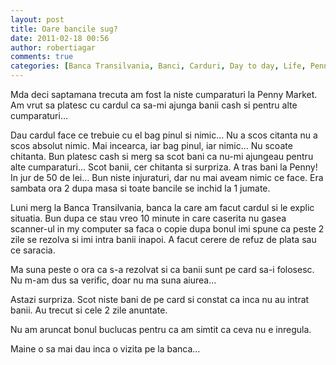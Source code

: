```yaml
---
layout: post
title: Oare bancile sug?
date: 2011-02-18 00:56
author: robertiagar
comments: true
categories: [Banca Transilvania, Banci, Carduri, Day to day, Life, Penny Market]
---
```

<p>Mda deci saptamana trecuta am fost la niste cumparaturi la Penny Market. Am vrut sa platesc cu cardul ca sa-mi ajunga banii cash si pentru alte cumparaturi…</p><a name='more'></a><p>Dau cardul face ce trebuie cu el bag pinul si nimic… Nu a scos citanta nu a scos absolut nimic. Mai incearca, iar bag pinul, iar nimic… Nu scoate chitanta. Bun platesc cash si merg sa scot bani ca nu-mi ajungeau pentru alte cumparaturi… Scot banii, cer chitanta si surpriza. A tras bani la Penny! In jur de 50 de lei… Bun niste injuraturi, dar nu mai aveam nimic ce face. Era sambata ora 2 dupa masa si toate bancile se inchid la 1 jumate.</p>  <p>Luni merg la Banca Transilvania, banca la care am facut cardul si le explic situatia. Bun dupa ce stau vreo 10 minute in care caserita nu gasea scanner-ul in my computer sa faca o copie dupa bonul imi spune ca peste 2 zile se rezolva si imi intra banii inapoi. A facut cerere de refuz de plata sau ce saracia.</p>  <p>Ma suna peste o ora ca s-a rezolvat si ca banii sunt pe card sa-i folosesc. Nu m-am dus sa verific, doar nu ma suna aiurea…</p>  <p>Astazi surpriza. Scot niste bani de pe card si constat ca inca nu au intrat banii. Au trecut si cele 2 zile anuntate.</p>  <p>Nu am aruncat bonul buclucas pentru ca am simtit ca ceva nu e inregula. </p>  <p>Maine o sa mai dau inca o vizita pe la banca…</p>
